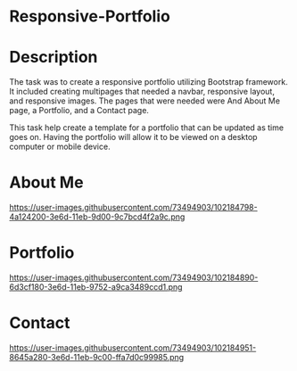 # Responsive-Portfolio

# Description
The task was to create a responsive portfolio utilizing Bootstrap framework. It included creating multipages that needed a navbar, responsive layout, and responsive images. The pages that were needed were And About Me page, a Portfolio, and a Contact page.

This task help create a template for a portfolio that can be updated as time goes on. Having the portfolio will allow it to be viewed on a desktop computer or mobile device.
# About Me
https://user-images.githubusercontent.com/73494903/102184798-4a124200-3e6d-11eb-9d00-9c7bcd4f2a9c.png

# Portfolio
https://user-images.githubusercontent.com/73494903/102184890-6d3cf180-3e6d-11eb-9752-a9ca3489ccd1.png
 
# Contact
https://user-images.githubusercontent.com/73494903/102184951-8645a280-3e6d-11eb-9c00-ffa7d0c99985.png
